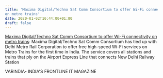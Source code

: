 ```yaml
---
title: 'Maxima Digital/Techno Sat Comm Consortium to offer Wi-Fi connectivity
on metro trains'
date: 2020-01-02T10:44:00+01:00
draft: false
---
```


[Maxima Digital/Techno Sat Comm Consortium to offer Wi-Fi connectivity on metro trains](https://varindia.com/news/maxima-digitaltechno-sat-comm-consortium-to-offer-wifi-connectivity-on-metro-trains#.Xg27gUHELIM.blogger): Maxima Digital/Techno Sat Comm Consortium has tied up with Delhi Metro Rail Corporation to offer free high-speed Wi-Fi services on Metro Trains for the first time in India. The service covers all stations and trains that ply on the Airport Express Line that connects New Delhi Railway Station  
  
VARINDIA- INDIA'S FRONTLINE IT MAGAZINE